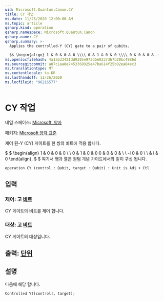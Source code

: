 ```yaml
---
uid: Microsoft.Quantum.Canon.CY
title: CY 작업
ms.date: 11/25/2020 12:00:00 AM
ms.topic: article
qsharp.kind: operation
qsharp.namespace: Microsoft.Quantum.Canon
qsharp.name: CY
qsharp.summary: >-
  Applies the controlled-Y (CY) gate to a pair of qubits.

  $$ \begin{align} 1 & 0 & 0 & 0 \\\\ 0 & 1 & 0 & 0 \\\\ 0 & 0 & 0 & -i \\\\ 0 & 0 & i & 0 \end{align}, $$ where rows and columns are organized as in the quantum concepts guide.
ms.openlocfilehash: 4a1a533421dd9205e973d5e8237d67b20bc4886d
ms.sourcegitcommit: a87c1aa8e7453360025e47ba614f25b02ea84ec3
ms.translationtype: MT
ms.contentlocale: ko-KR
ms.lasthandoff: 11/26/2020
ms.locfileid: "96216577"
---
```

# <a name="cy-operation"></a>CY 작업

네임 스페이스: [Microsoft. 양자](xref:Microsoft.Quantum.Canon)

패키지: [Microsoft 양자 표준](https://nuget.org/packages/Microsoft.Quantum.Standard)


제어 된-Y (CY) 게이트를 한 쌍의 비트에 적용 합니다.

$ $ \begin{align} 1 & 0 & 0 & 0 \\ \\ 0 & 1 & 0 & 0 0 & 0 & 0 & \\ \\ -i 0 & 0 \\ \\ & i & 0 \end{align}, $ $ 여기서 행과 열은 퀀텀 개념 가이드에서와 같이 구성 됩니다.

```qsharp
operation CY (control : Qubit, target : Qubit) : Unit is Adj + Ctl
```


## <a name="input"></a>입력

### <a name="control--qubit"></a>제어: 고 [비트](xref:microsoft.quantum.lang-ref.qubit)

CY 게이트의 비트를 제어 합니다.


### <a name="target--qubit"></a>대상: 고 [비트](xref:microsoft.quantum.lang-ref.qubit)

CY 게이트의 대상입니다.



## <a name="output--unit"></a>출력: [단위](xref:microsoft.quantum.lang-ref.unit)



## <a name="remarks"></a>설명

다음에 해당 합니다.

```qsharp
Controlled Y([control], target);
```